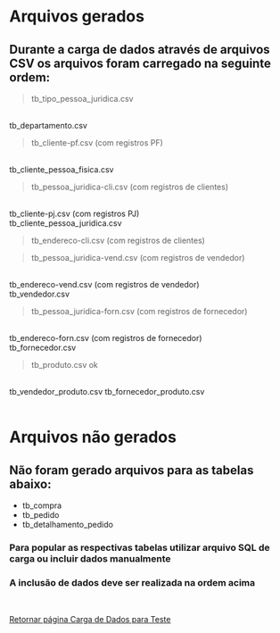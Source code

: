 # Arquivos gerados

## Durante a carga de dados através de arquivos CSV os arquivos foram carregado na seguinte ordem:

>tb_tipo_pessoa_juridica.csv
<br>
tb_departamento.csv

>tb_cliente-pf.csv (com registros PF)
<br>
tb_cliente_pessoa_fisica.csv

>tb_pessoa_juridica-cli.csv (com registros de clientes)
<br>
tb_cliente-pj.csv (com registros PJ)
<br>
tb_cliente_pessoa_juridica.csv


>tb_endereco-cli.csv (com registros de clientes)


>tb_pessoa_juridica-vend.csv (com registros de vendedor)
<br>
tb_endereco-vend.csv (com registros de vendedor)
<br>
tb_vendedor.csv

>tb_pessoa_juridica-forn.csv (com registros de fornecedor)
<br>
tb_endereco-forn.csv (com registros de fornecedor)
<br>
tb_fornecedor.csv



>tb_produto.csv ok
<br>
tb_vendedor_produto.csv
tb_fornecedor_produto.csv

<br>
<br>


# Arquivos não gerados

## Não foram gerado arquivos para as tabelas abaixo:

* tb_compra
* tb_pedido
* tb_detalhamento_pedido

### Para popular as respectivas tabelas utilizar arquivo SQL de carga ou incluir dados manualmente
### A inclusão de dados deve ser realizada na ordem acima

<br>

[Retornar página Carga de Dados para Teste](../Base_dados.md)
